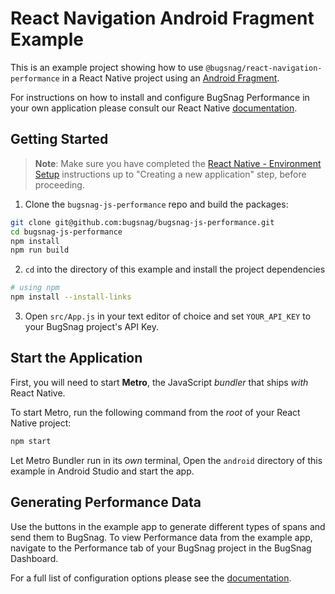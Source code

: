 # React Navigation Android Fragment Example

This is an example project showing how to use `@bugsnag/react-navigation-performance` in a React Native project using an [Android Fragment](https://reactnative.dev/docs/integration-with-android-fragment).

For instructions on how to install and configure BugSnag Performance in your own application please consult our React Native [documentation](https://docs.bugsnag.com/performance/integration-guides/react-native/).

## Getting Started

>**Note**: Make sure you have completed the [React Native - Environment Setup](https://reactnative.dev/docs/environment-setup) instructions up to "Creating a new application" step, before proceeding.

1. Clone the `bugsnag-js-performance` repo and build the packages:

  ```bash
  git clone git@github.com:bugsnag/bugsnag-js-performance.git
  cd bugsnag-js-performance
  npm install
  npm run build
  ```
  
2. `cd` into the directory of this example and install the project dependencies

  ```bash
  # using npm
  npm install --install-links
  ```

3. Open `src/App.js` in your text editor of choice and set `YOUR_API_KEY` to your BugSnag project's API Key.

## Start the Application

First, you will need to start **Metro**, the JavaScript _bundler_ that ships _with_ React Native.

To start Metro, run the following command from the _root_ of your React Native project:

```bash
npm start
```

Let Metro Bundler run in its _own_ terminal, Open the `android` directory of this example in Android Studio and start the app.

## Generating Performance Data

Use the buttons in the example app to generate different types of spans and send them to BugSnag. To view Performance data from the example app, navigate to the Performance tab of your BugSnag project in the BugSnag Dashboard.

For a full list of configuration options please see the [documentation](https://docs.bugsnag.com/performance/integration-guides/react-native/).
